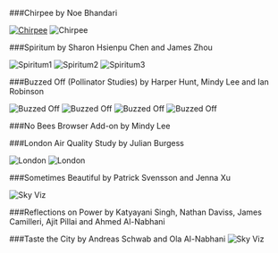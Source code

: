 ###Chirpee
by Noe Bhandari

[![Chirpee](https://raw.githubusercontent.com/tegacodes/EccentricInterfaces/master/attachments/studentwork/chirpee/chirpeevid.png)](https://vimeo.com/177072931)
![Chirpee](https://raw.githubusercontent.com/tegacodes/EccentricInterfaces/master/attachments/studentwork/chirpee/c1.gif)

###Spiritum
by Sharon Hsienpu Chen and James Zhou 

![Spiritum1](https://raw.githubusercontent.com/tegacodes/EccentricInterfaces/master/attachments/studentwork/spiritum/s2.jpg)
![Spiritum2](https://raw.githubusercontent.com/tegacodes/EccentricInterfaces/master/attachments/studentwork/spiritum/s1.jpg)
![Spiritum3](https://raw.githubusercontent.com/tegacodes/EccentricInterfaces/master/attachments/studentwork/spiritum/s3.jpg)

###Buzzed Off (Pollinator Studies)
by Harper Hunt, Mindy Lee and Ian Robinson

![Buzzed Off](https://raw.githubusercontent.com/tegacodes/EccentricInterfaces/master/attachments/studentwork/buzzedoff/b1.jpg)
![Buzzed Off](https://raw.githubusercontent.com/tegacodes/EccentricInterfaces/master/attachments/studentwork/buzzedoff/b3.gif)
![Buzzed Off](https://raw.githubusercontent.com/tegacodes/EccentricInterfaces/master/attachments/studentwork/buzzedoff/b2.jpg)
![Buzzed Off](https://raw.githubusercontent.com/tegacodes/EccentricInterfaces/master/attachments/studentwork/buzzedoff/b3.jpg)

###No Bees Browser Add-on
by Mindy Lee

###London Air Quality Study
by Julian Burgess

![London](https://raw.githubusercontent.com/tegacodes/EccentricInterfaces/master/attachments/studentwork/airquality/a1.jpg)
![London](https://raw.githubusercontent.com/tegacodes/EccentricInterfaces/master/attachments/studentwork/airquality/a2.jpg)

###Sometimes Beautiful
by Patrick Svensson and Jenna Xu

![Sky Viz](https://raw.githubusercontent.com/tegacodes/EccentricInterfaces/master/attachments/studentwork/skyviz/sky1.jpg)

###Reflections on Power
by Katyayani Singh, Nathan Daviss, James Camilleri, Ajit Pillai and Ahmed Al-Nabhani 

###Taste the City
by Andreas Schwab and Ola Al-Nabhani 
![Sky Viz](https://raw.githubusercontent.com/tegacodes/EccentricInterfaces/master/attachments/studentwork/tastecity/t1.jpg)
